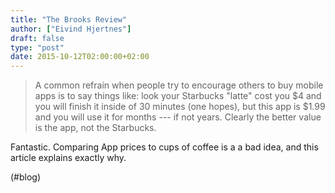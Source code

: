 ```yaml
---
title: "The Brooks Review"
author: ["Eivind Hjertnes"]
draft: false
type: "post"
date: 2015-10-12T02:00:00+02:00
---
```


> A common refrain when people try to encourage others to buy mobile
> apps is to say things like: look your Starbucks "latte" cost you $4
> and you will finish it inside of 30 minutes (one hopes), but this app
> is $1.99 and you will use it for months --- if not years. Clearly the
> better value is the app, not the Starbucks.

Fantastic. Comparing App prices to cups of coffee is a a bad idea, and
this article explains exactly why.

(#blog)
